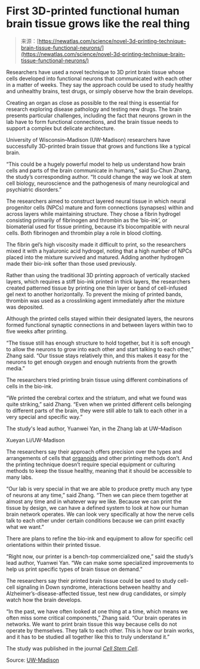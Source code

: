 <!--yml
category: 未分类
date: 2024-05-27 14:40:59
-->

# First 3D-printed functional human brain tissue grows like the real thing

> 来源：[https://newatlas.com/science/novel-3d-printing-technique-brain-tissue-functional-neurons/](https://newatlas.com/science/novel-3d-printing-technique-brain-tissue-functional-neurons/)

Researchers have used a novel technique to 3D print brain tissue whose cells developed into functional neurons that communicated with each other in a matter of weeks. They say the approach could be used to study healthy and unhealthy brains, test drugs, or simply observe how the brain develops.

Creating an organ as close as possible to the real thing is essential for research exploring disease pathology and testing new drugs. The brain presents particular challenges, including the fact that neurons grown in the lab have to form functional connections, and the brain tissue needs to support a complex but delicate architecture.

University of Wisconsin–Madison (UW-Madison) researchers have successfully 3D-printed brain tissue that grows and functions like a typical brain.

“This could be a hugely powerful model to help us understand how brain cells and parts of the brain communicate in humans,” said Su-Chun Zhang, the study’s corresponding author. “It could change the way we look at stem cell biology, neuroscience and the pathogenesis of many neurological and psychiatric disorders.”

The researchers aimed to construct layered neural tissue in which neural progenitor cells (NPCs) mature and form connections (synapses) within and across layers while maintaining structure. They chose a fibrin hydrogel consisting primarily of fibrinogen and thrombin as the ‘bio-ink’, or biomaterial used for tissue printing, because it’s biocompatible with neural cells. Both fibrinogen and thrombin play a role in blood clotting.

The fibrin gel’s high viscosity made it difficult to print, so the researchers mixed it with a hyaluronic acid hydrogel, noting that a high number of NPCs placed into the mixture survived and matured. Adding another hydrogen made their bio-ink softer than those used previously.

Rather than using the traditional 3D printing approach of vertically stacked layers, which requires a stiff bio-ink printed in thick layers, the researchers created patterned tissue by printing one thin layer or band of cell-infused gel next to another horizontally. To prevent the mixing of printed bands, thrombin was used as a crosslinking agent immediately after the mixture was deposited.

Although the printed cells stayed within their designated layers, the neurons formed functional synaptic connections in and between layers within two to five weeks after printing.

“The tissue still has enough structure to hold together, but it is soft enough to allow the neurons to grow into each other and start talking to each other,” Zhang said. “Our tissue stays relatively thin, and this makes it easy for the neurons to get enough oxygen and enough nutrients from the growth media.”

The researchers tried printing brain tissue using different combinations of cells in the bio-ink.

“We printed the cerebral cortex and the striatum, and what we found was quite striking,” said Zhang. “Even when we printed different cells belonging to different parts of the brain, they were still able to talk to each other in a very special and specific way.”

The study's lead author, Yuanwei Yan, in the Zhang lab at UW–Madison

Xueyan Li/UW-Madison

The researchers say their approach offers precision over the types and arrangements of cells that [organoids](https://newatlas.com/medical/lab-grown-brain-organoids-mature-same-rate-infants/) and other printing methods don’t. And the printing technique doesn’t require special equipment or culturing methods to keep the tissue healthy, meaning that it should be accessible to many labs.

“Our lab is very special in that we are able to produce pretty much any type of neurons at any time,” said Zhang. “Then we can piece them together at almost any time and in whatever way we like. Because we can print the tissue by design, we can have a defined system to look at how our human brain network operates. We can look very specifically at how the nerve cells talk to each other under certain conditions because we can print exactly what we want.”

There are plans to refine the bio-ink and equipment to allow for specific cell orientations within their printed tissue.

“Right now, our printer is a bench-top commercialized one,” said the study’s lead author, Yuanwei Yan. “We can make some specialized improvements to help us print specific types of brain tissue on demand.”

The researchers say their printed brain tissue could be used to study cell-cell signaling in Down syndrome, interactions between healthy and Alzheimer’s-disease-affected tissue, test new drug candidates, or simply watch how the brain develops.

“In the past, we have often looked at one thing at a time, which means we often miss some critical components,” Zhang said. “Our brain operates in networks. We want to print brain tissue this way because cells do not operate by themselves. They talk to each other. This is how our brain works, and it has to be studied all together like this to truly understand it.”

The study was published in the journal *[Cell Stem Cell](https://www.cell.com/cell-stem-cell/fulltext/S1934-5909(23)00439-3?_returnURL=https%3A%2F%2Flinkinghub.elsevier.com%2Fretrieve%2Fpii%2FS1934590923004393%3Fshowall%3Dtrue)*.

Source: [UW-Madison](https://news.wisc.edu/uw-madison-researchers-first-to-3d-print-functional-human-brain-tissue/)